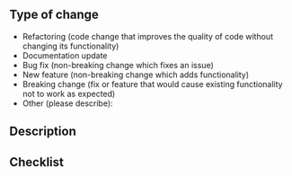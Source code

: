 ## Type of change
<!---
NOTE: Please keep the one that applies and remove the rest.
-->
- Refactoring (code change that improves the quality of code without changing its functionality)
- Documentation update
- Bug fix (non-breaking change which fixes an issue)
- New feature (non-breaking change which adds functionality)
- Breaking change (fix or feature that would cause existing functionality not to work as expected)
- Other (please describe):

## Description
<!--- Describe your changes in detail -->

## Checklist
